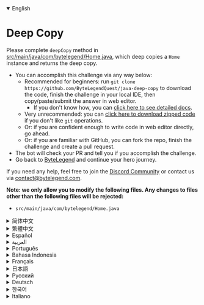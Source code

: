 <details open='true'>
<summary>English</summary>

# Deep Copy

Please complete `deepCopy` method in [src/main/java/com/bytelegend/Home.java](https://github.com/ByteLegendQuest/java-deep-copy/blob/main/src/main/java/com/bytelegend/Home.java), which deep copies a `Home` instance
and returns the deep copy.

- You can accomplish this challenge via any way below:
  - Recommended for beginners: run `git clone https://github.com/ByteLegendQuest/java-deep-copy` to download the code,
    finish the challenge in your local IDE, then copy/paste/submit the answer in web editor.
    - If you don't know how, you can [click here to see detailed docs](https://github.com/ByteLegendQuest/java-deep-copy/blob/main/docs/en/clone-and-import.md).
  - Very unrecommended: you can [click here to download zipped code](https://codeload.github.com/ByteLegendQuest/java-deep-copy/zip/refs/heads/main) if you don't like `git` operations.
  - Or: if you are confident enough to write code in web editor directly, go ahead.
  - Or: if you are familiar with GitHub, you can fork the repo, finish the challenge and create a pull request.
- The bot will check your PR and tell you if you accomplish the challenge.
- Go back to [ByteLegend](https://bytelegend.com) and continue your hero journey.

If you need any help, feel free to join the [Discord Community](https://discord.gg/35RreUUGWt) or contact us via [contact@bytelegend.com](mailto:contact@bytelegend.com).

**Note: we only allow you to modify the following files.
Any changes to files other than the following files will be rejected:**

- `src/main/java/com/bytelegend/Home.java`
</details>
<details>
<summary>简体中文</summary>

# <ruby>深拷贝<rt>Deep Copy</rt></ruby>

请补全[src/main/java/com/bytelegend/Home.java](https://github.com/ByteLegendQuest/java-deep-copy/blob/main/src/main/java/com/bytelegend/Home.java)的`deepCopy`方法，深拷贝一个`Home`对象并返回深拷贝后的对象实例。

- 你可以使用以下任意一种方法完成挑战：
  - 初学者推荐：运行`git clone https://git.bytelegend.com/ByteLegendQuest/java-deep-copy`将代码下载到本地，在本地使用IDE调试完成后复制到网页编辑器里提交。
    - 如果你不知道怎么做，可以点击[这里查看详细文档](https://github.com/ByteLegendQuest/java-deep-copy/blob/main/docs/zh_hans/clone-and-import.md)。
  - 非常不推荐：如果你实在不喜欢`git`命令行操作，你可以[点击这里直接下载打包好的代码](https://ghcodeload.bytelegend.com/ByteLegendQuest/java-deep-copy/zip/refs/heads/main)。
  - 或者：如果你非常自信不需要下载代码到本地调试，可以使用网页编辑器直接提交。
  - 或者：如果你对GitHub非常熟悉，你可以fork仓库、完成挑战后，创建一个Pull Request。
- 机器人将会检查你的答案，告诉你你是否通过了挑战。
- 回到[字节传说](https://bytelegend.com)，然后继续你的英雄旅程。

如果你需要任何帮助，欢迎加入官方玩家QQ群（在[首页](https://bytelegend.com)右下角的`联系 & 关于`菜单里可以找到入群方式）或者[Discord社区](https://discord.gg/35RreUUGWt)，或email至[contact@bytelegend.com](mailto:contact@bytelegend.com)。

**注意：我们只允许您修改以下文件，任何对其他文件的修改都会被拒绝：**

- `src/main/java/com/bytelegend/Home.java`
</details>
<details>
<summary>繁體中文</summary>

<h1>深拷貝</h1><p>請完成<a href="https://github.com/ByteLegendQuest/java-deep-copy/blob/main/src/main/java/com/bytelegend/Home.java" target="_blank">src/main/java/com/bytelegend/Home.java</a>中的<code class="notranslate">deepCopy</code>方法，該方法對<code class="notranslate">Home</code>實例進行深度複製並返回深度複製。</p><ul><li>您可以通過以下任何方式完成此挑戰：<ul><li>建議初學者：運行<code class="notranslate">git clone https://github.com/ByteLegendQuest/java-deep-copy</code>下載代碼，在本地 IDE 中完成挑戰，然後在 Web 編輯器中復制/粘貼/提交答案。<ul><li>如果您不知道如何操作，可以<a href="https://github.com/ByteLegendQuest/java-deep-copy/blob/main/docs/en/clone-and-import.md" target="_blank">單擊此處查看詳細文檔</a>。</li></ul></li><li>非常不推薦：如果你不喜歡<code class="notranslate">git</code>操作，可以<a href="https://codeload.github.com/ByteLegendQuest/java-deep-copy/zip/refs/heads/main" target="_blank">點擊這裡下載壓縮代碼</a>。</li><li>或者：如果您有足夠的信心直接在 Web 編輯器中編寫代碼，請繼續。</li><li>或者：如果您熟悉 GitHub，您可以分叉存儲庫，完成挑戰並創建拉取請求。</li></ul></li><li>機器人會檢查你的 PR 並告訴你是否完成了挑戰。</li><li>回到<a href="https://bytelegend.com" target="_blank">ByteLegend</a>繼續你的英雄之旅。</li></ul><p>如果您需要任何幫助，請隨時加入<a href="https://discord.gg/35RreUUGWt" target="_blank">Discord 社區</a>或通過<a href="mailto:contact@bytelegend.com" target="_blank">contact@bytelegend.com</a>聯繫我們。</p><p><strong>注意：我們只允許您修改以下文件。對以下文件以外的文件的任何更改都將被拒絕：</strong></p><ul><li> <code class="notranslate">src/main/java/com/bytelegend/Home.java</code></li></ul></details>
<details>
<summary>Español</summary>

<h1>Copia profunda</h1><p> Complete el método <code class="notranslate">deepCopy</code> en <a href="https://github.com/ByteLegendQuest/java-deep-copy/blob/main/src/main/java/com/bytelegend/Home.java" target="_blank">src/main/java/com/bytelegend/Home.java</a> , que copia en profundidad una instancia de <code class="notranslate">Home</code> y devuelve la copia en profundidad.</p><ul><li> Puede lograr este desafío de cualquier manera a continuación:<ul><li> Recomendado para principiantes: ejecute <code class="notranslate">git clone https://github.com/ByteLegendQuest/java-deep-copy</code> para descargar el código, finalice el desafío en su IDE local, luego copie/pegue/envíe la respuesta en el editor web.<ul><li> Si no sabe cómo hacerlo, puede <a href="https://github.com/ByteLegendQuest/java-deep-copy/blob/main/docs/en/clone-and-import.md" target="_blank">hacer clic aquí para ver los documentos detallados</a> .</li></ul></li><li> Muy poco recomendado: puede <a href="https://codeload.github.com/ByteLegendQuest/java-deep-copy/zip/refs/heads/main" target="_blank">hacer clic aquí para descargar el código comprimido</a> si no le gustan las operaciones de <code class="notranslate">git</code> .</li><li> O: si tiene la confianza suficiente para escribir código en el editor web directamente, adelante.</li><li> O: si está familiarizado con GitHub, puede bifurcar el repositorio, finalizar el desafío y crear una solicitud de incorporación de cambios.</li></ul></li><li> El bot verificará tu PR y te dirá si logras el desafío.</li><li> Regrese a <a href="https://bytelegend.com" target="_blank">ByteLegend</a> y continúe su viaje de héroe.</li></ul><p> Si necesita ayuda, no dude en unirse a la <a href="https://discord.gg/35RreUUGWt" target="_blank">comunidad de Discord</a> o contáctenos a través de <a href="mailto:contact@bytelegend.com" target="_blank">contact@bytelegend.com</a> .</p><p> <strong>Nota: solo le permitimos modificar los siguientes archivos. Cualquier cambio en los archivos que no sean los siguientes archivos será rechazado:</strong></p><ul><li> <code class="notranslate">src/main/java/com/bytelegend/Home.java</code></li></ul></details>
<details>
<summary>العربية</summary>

<h1 style=";text-align:right;direction:rtl">نسخة عميقة</h1><p style=";text-align:right;direction:rtl"> يُرجى إكمال طريقة <code class="notranslate">deepCopy</code> في <a href="https://github.com/ByteLegendQuest/java-deep-copy/blob/main/src/main/java/com/bytelegend/Home.java" target="_blank">src / main / java / com / bytelegend / Home.java</a> ، والتي تقوم بنسخ نسخة <code class="notranslate">Home</code> عميقة وإرجاع النسخة العميقة.</p><ul style=";text-align:right;direction:rtl"><li style=";text-align:right;direction:rtl"> يمكنك إنجاز هذا التحدي بأي طريقة أدناه:<ul style=";text-align:right;direction:rtl"><li style=";text-align:right;direction:rtl"> موصى به للمبتدئين: قم بتشغيل <code class="notranslate">git clone https://github.com/ByteLegendQuest/java-deep-copy</code> لتنزيل الكود ، وإنهاء التحدي في IDE المحلي الخاص بك ، ثم نسخ / لصق / إرسال الإجابة في محرر الويب.<ul style=";text-align:right;direction:rtl"><li style=";text-align:right;direction:rtl"> إذا كنت لا تعرف كيف يمكنك <a href="https://github.com/ByteLegendQuest/java-deep-copy/blob/main/docs/en/clone-and-import.md" target="_blank">النقر هنا لمشاهدة المستندات التفصيلية</a> .</li></ul></li><li style=";text-align:right;direction:rtl"> غير موصى به على الإطلاق: يمكنك <a href="https://codeload.github.com/ByteLegendQuest/java-deep-copy/zip/refs/heads/main" target="_blank">النقر هنا لتنزيل رمز مضغوط</a> إذا كنت لا تحب عمليات <code class="notranslate">git</code> .</li><li style=";text-align:right;direction:rtl"> أو: إذا كنت واثقًا بدرجة كافية لكتابة التعليمات البرمجية في محرر الويب مباشرةً ، فابدأ.</li><li style=";text-align:right;direction:rtl"> أو: إذا كنت معتادًا على GitHub ، فيمكنك تفرع الريبو وإنهاء التحدي وإنشاء طلب سحب.</li></ul></li><li style=";text-align:right;direction:rtl"> سيتحقق الروبوت من العلاقات العامة الخاصة بك ويخبرك إذا أنجزت التحدي.</li><li style=";text-align:right;direction:rtl"> ارجع إلى <a href="https://bytelegend.com" target="_blank">ByteLegend وتابع</a> رحلة بطلك.</li></ul><p style=";text-align:right;direction:rtl"> إذا كنت بحاجة إلى أي مساعدة ، فلا تتردد في الانضمام إلى <a href="https://discord.gg/35RreUUGWt" target="_blank">مجتمع Discord</a> أو الاتصال بنا عبر <a href="mailto:contact@bytelegend.com" target="_blank">contact@bytelegend.com</a> .</p><p style=";text-align:right;direction:rtl"> <strong>ملاحظة: نسمح لك فقط بتعديل الملفات التالية. سيتم رفض أي تغييرات يتم إجراؤها على الملفات بخلاف الملفات التالية:</strong></p><ul style=";text-align:right;direction:rtl"><li style=";text-align:right;direction:rtl"> <code class="notranslate">src/main/java/com/bytelegend/Home.java</code></li></ul></details>
<details>
<summary>Português</summary>

<h1>Cópia profunda</h1><p> Preencha o método <code class="notranslate">deepCopy</code> em <a href="https://github.com/ByteLegendQuest/java-deep-copy/blob/main/src/main/java/com/bytelegend/Home.java" target="_blank">src/main/java/com/bytelegend/Home.java</a> , que copia profundamente uma instância <code class="notranslate">Home</code> e retorna a cópia profunda.</p><ul><li> Você pode realizar este desafio de qualquer maneira abaixo:<ul><li> Recomendado para iniciantes: execute <code class="notranslate">git clone https://github.com/ByteLegendQuest/java-deep-copy</code> para baixar o código, termine o desafio em seu IDE local e copie/cole/envie a resposta no editor da web.<ul><li> Se você não sabe como, você pode <a href="https://github.com/ByteLegendQuest/java-deep-copy/blob/main/docs/en/clone-and-import.md" target="_blank">clicar aqui para ver documentos detalhados</a> .</li></ul></li><li> Muito não recomendado: você pode <a href="https://codeload.github.com/ByteLegendQuest/java-deep-copy/zip/refs/heads/main" target="_blank">clicar aqui para baixar o código zipado</a> se não gostar das operações do <code class="notranslate">git</code> .</li><li> Ou: se você estiver confiante o suficiente para escrever código diretamente no editor da web, vá em frente.</li><li> Ou: se você estiver familiarizado com o GitHub, você pode bifurcar o repositório, terminar o desafio e criar uma solicitação de pull.</li></ul></li><li> O bot verificará seu PR e informará se você cumprir o desafio.</li><li> Volte para <a href="https://bytelegend.com" target="_blank">ByteLegend</a> e continue sua jornada de herói.</li></ul><p> Se precisar de ajuda, sinta-se à vontade para se juntar à <a href="https://discord.gg/35RreUUGWt" target="_blank">Comunidade Discord</a> ou entre em contato conosco via <a href="mailto:contact@bytelegend.com" target="_blank">contact@bytelegend.com</a> .</p><p> <strong>Nota: só permitimos que você modifique os seguintes arquivos. Quaisquer alterações em arquivos que não sejam os arquivos a seguir serão rejeitadas:</strong></p><ul><li> <code class="notranslate">src/main/java/com/bytelegend/Home.java</code></li></ul></details>
<details>
<summary>Bahasa Indonesia</summary>

<h1>Salinan dalam</h1><p> Harap selesaikan metode <code class="notranslate">deepCopy</code> di <a href="https://github.com/ByteLegendQuest/java-deep-copy/blob/main/src/main/java/com/bytelegend/Home.java" target="_blank">src/main/java/com/bytelegend/Home.java</a> , yang menyalin instance <code class="notranslate">Home</code> secara mendalam dan mengembalikan salinan dalam.</p><ul><li> Anda dapat menyelesaikan tantangan ini melalui cara apa pun di bawah ini:<ul><li> Direkomendasikan untuk pemula: jalankan <code class="notranslate">git clone https://github.com/ByteLegendQuest/java-deep-copy</code> untuk mengunduh kode, selesaikan tantangan di IDE lokal Anda, lalu salin/tempel/kirim jawabannya di editor web.<ul><li> Jika Anda tidak tahu caranya, Anda dapat <a href="https://github.com/ByteLegendQuest/java-deep-copy/blob/main/docs/en/clone-and-import.md" target="_blank">mengklik di sini untuk melihat dokumen terperinci</a> .</li></ul></li><li> Sangat tidak direkomendasikan: Anda dapat <a href="https://codeload.github.com/ByteLegendQuest/java-deep-copy/zip/refs/heads/main" target="_blank">mengklik di sini untuk mengunduh kode zip</a> jika Anda tidak menyukai operasi <code class="notranslate">git</code> .</li><li> Atau: jika Anda cukup percaya diri untuk menulis kode di editor web secara langsung, silakan.</li><li> Atau: jika Anda terbiasa dengan GitHub, Anda dapat melakukan fork repo, menyelesaikan tantangan, dan membuat permintaan tarik.</li></ul></li><li> Bot akan memeriksa PR Anda dan memberi tahu Anda jika Anda menyelesaikan tantangan.</li><li> Kembali ke <a href="https://bytelegend.com" target="_blank">ByteLegend</a> dan lanjutkan perjalanan pahlawan Anda.</li></ul><p> Jika Anda memerlukan bantuan, jangan ragu untuk bergabung dengan <a href="https://discord.gg/35RreUUGWt" target="_blank">Komunitas Discord</a> atau hubungi kami melalui <a href="mailto:contact@bytelegend.com" target="_blank">contact@bytelegend.com</a> .</p><p> <strong>Catatan: kami hanya mengizinkan Anda untuk mengubah file berikut. Setiap perubahan pada file selain file berikut akan ditolak:</strong></p><ul><li> <code class="notranslate">src/main/java/com/bytelegend/Home.java</code></li></ul></details>
<details>
<summary>Français</summary>

<h1>Copie en profondeur</h1><p> Veuillez compléter la méthode <code class="notranslate">deepCopy</code> dans <a href="https://github.com/ByteLegendQuest/java-deep-copy/blob/main/src/main/java/com/bytelegend/Home.java" target="_blank">src/main/java/com/bytelegend/Home.java</a> , qui copie en profondeur une instance <code class="notranslate">Home</code> et renvoie la copie en profondeur.</p><ul><li> Vous pouvez accomplir ce défi de n&#39;importe quelle manière ci-dessous:<ul><li> Recommandé pour les débutants : lancez <code class="notranslate">git clone https://github.com/ByteLegendQuest/java-deep-copy</code> pour télécharger le code, terminez le défi dans votre IDE local, puis copiez/collez/soumettez la réponse dans l&#39;éditeur Web.<ul><li> Si vous ne savez pas comment faire, vous pouvez <a href="https://github.com/ByteLegendQuest/java-deep-copy/blob/main/docs/en/clone-and-import.md" target="_blank">cliquer ici pour voir la documentation détaillée</a> .</li></ul></li><li> Très déconseillé : vous pouvez <a href="https://codeload.github.com/ByteLegendQuest/java-deep-copy/zip/refs/heads/main" target="_blank">cliquer ici pour télécharger le code compressé</a> si vous n&#39;aimez pas les opérations <code class="notranslate">git</code> .</li><li> Ou : si vous êtes suffisamment confiant pour écrire du code directement dans l&#39;éditeur Web, continuez.</li><li> Ou : si vous êtes familier avec GitHub, vous pouvez bifurquer le dépôt, terminer le défi et créer une demande d&#39;extraction.</li></ul></li><li> Le bot vérifiera votre PR et vous dira si vous accomplissez le défi.</li><li> Retournez à <a href="https://bytelegend.com" target="_blank">ByteLegend</a> et continuez votre voyage de héros.</li></ul><p> Si vous avez besoin d&#39;aide, n&#39;hésitez pas à rejoindre la <a href="https://discord.gg/35RreUUGWt" target="_blank">communauté Discord</a> ou à nous contacter via <a href="mailto:contact@bytelegend.com" target="_blank">contact@bytelegend.com</a> .</p><p> <strong>Remarque : nous vous autorisons uniquement à modifier les fichiers suivants. Toute modification de fichiers autres que les fichiers suivants sera rejetée :</strong></p><ul><li> <code class="notranslate">src/main/java/com/bytelegend/Home.java</code></li></ul></details>
<details>
<summary>日本語</summary>

<h1>ディープコピー</h1><p><a href="https://github.com/ByteLegendQuest/java-deep-copy/blob/main/src/main/java/com/bytelegend/Home.java" target="_blank">src / main / java / com / bytelegend / Home.java</a>の<code class="notranslate">deepCopy</code>メソッドを完了してください。これにより、 <code class="notranslate">Home</code>インスタンスがディープコピーされ、ディープコピーが返されます。</p><ul><li>この課題は、以下のいずれかの方法で達成できます。<ul><li>初心者に推奨： <code class="notranslate">git clone https://github.com/ByteLegendQuest/java-deep-copy</code>を実行してコードをダウンロードし、ローカルIDEでチャレンジを終了してから、Webエディターで回答をコピー/貼り付け/送信します。<ul><li>方法がわからない場合は、 <a href="https://github.com/ByteLegendQuest/java-deep-copy/blob/main/docs/en/clone-and-import.md" target="_blank">ここをクリックして詳細なドキュメントを参照してください</a>。</li></ul></li><li>非常に推奨されていません<code class="notranslate">git</code>操作が気に入らない場合は、 <a href="https://codeload.github.com/ByteLegendQuest/java-deep-copy/zip/refs/heads/main" target="_blank">ここをクリックしてzipコードをダウンロード</a>できます。</li><li>または：Webエディターで直接コードを記述できる自信がある場合は、先に進んでください。</li><li>または：GitHubに精通している場合は、リポジトリをフォークしてチャレンジを終了し、プルリクエストを作成できます。</li></ul></li><li>ボットはPRをチェックし、チャレンジを達成したかどうかを通知します。</li><li> <a href="https://bytelegend.com" target="_blank">ByteLegend</a>に戻り、ヒーローの旅を続けてください。</li></ul><p>ヘルプが必要な場合は、 <a href="https://discord.gg/35RreUUGWt" target="_blank">Discordコミュニティ</a>に参加するか、contact <a href="mailto:contact@bytelegend.com" target="_blank">@ bytelegend.com</a>からお問い合わせください。</p><p><strong>注：変更できるのは次のファイルのみです。次のファイル以外のファイルへの変更は拒否されます。</strong></p><ul><li> <code class="notranslate">src/main/java/com/bytelegend/Home.java</code></li></ul></details>
<details>
<summary>Русский</summary>

<h1>Глубокое копирование</h1><p> Пожалуйста, заполните метод <code class="notranslate">deepCopy</code> в <a href="https://github.com/ByteLegendQuest/java-deep-copy/blob/main/src/main/java/com/bytelegend/Home.java" target="_blank">src/main/java/com/bytelegend/Home.java</a> , который глубоко копирует экземпляр <code class="notranslate">Home</code> и возвращает глубокую копию.</p><ul><li> Вы можете выполнить эту задачу любым способом, указанным ниже:<ul><li> Рекомендуется для начинающих: запустите <code class="notranslate">git clone https://github.com/ByteLegendQuest/java-deep-copy</code> , чтобы загрузить код, выполните задание в локальной среде IDE, затем скопируйте/вставьте/отправьте ответ в веб-редакторе.<ul><li> Если вы не знаете, как это сделать, вы можете <a href="https://github.com/ByteLegendQuest/java-deep-copy/blob/main/docs/en/clone-and-import.md" target="_blank">щелкнуть здесь, чтобы просмотреть подробную документацию</a> .</li></ul></li><li> Крайне не рекомендуется: вы можете <a href="https://codeload.github.com/ByteLegendQuest/java-deep-copy/zip/refs/heads/main" target="_blank">щелкнуть здесь, чтобы загрузить заархивированный код</a> , если вам не нравятся операции <code class="notranslate">git</code> .</li><li> Или: если вы достаточно уверены, чтобы писать код напрямую в веб-редакторе, вперед.</li><li> Или: если вы знакомы с GitHub, вы можете разветвить репозиторий, выполнить задание и создать запрос на включение.</li></ul></li><li> Бот проверит ваш PR и сообщит, выполнили ли вы задание.</li><li> Вернитесь в <a href="https://bytelegend.com" target="_blank">ByteLegend</a> и продолжайте свое героическое путешествие.</li></ul><p> Если вам нужна помощь, присоединяйтесь к <a href="https://discord.gg/35RreUUGWt" target="_blank">сообществу Discord</a> или свяжитесь с нами по <a href="mailto:contact@bytelegend.com" target="_blank">адресу contact@bytelegend.com</a> .</p><p> <strong>Примечание: мы разрешаем вам изменять только следующие файлы. Любые изменения в файлах, кроме следующих файлов, будут отклонены:</strong></p><ul><li> <code class="notranslate">src/main/java/com/bytelegend/Home.java</code></li></ul></details>
<details>
<summary>Deutsch</summary>

<h1>Tiefe Kopie</h1><p> Bitte vervollständigen Sie die Methode <code class="notranslate">deepCopy</code> in <a href="https://github.com/ByteLegendQuest/java-deep-copy/blob/main/src/main/java/com/bytelegend/Home.java" target="_blank">src/main/java/com/bytelegend/Home.java</a> , die eine <code class="notranslate">Home</code> -Instanz tief kopiert und die tiefe Kopie zurückgibt.</p><ul><li> Sie können diese Herausforderung auf eine der folgenden Arten meistern:<ul><li> Empfohlen für Anfänger: Führen Sie <code class="notranslate">git clone https://github.com/ByteLegendQuest/java-deep-copy</code> aus, um den Code herunterzuladen, beenden Sie die Herausforderung in Ihrer lokalen IDE und kopieren/fügen Sie dann die Antwort im Web-Editor ein/übermitteln Sie sie.<ul><li> Wenn Sie nicht wissen, wie, können <a href="https://github.com/ByteLegendQuest/java-deep-copy/blob/main/docs/en/clone-and-import.md" target="_blank">Sie hier klicken, um detaillierte Dokumente anzuzeigen</a> .</li></ul></li><li> Sehr nicht zu empfehlen: Sie können <a href="https://codeload.github.com/ByteLegendQuest/java-deep-copy/zip/refs/heads/main" target="_blank">hier klicken, um den gezippten Code herunterzuladen,</a> wenn Sie <code class="notranslate">git</code> -Operationen nicht mögen.</li><li> Oder: Wenn Sie sicher genug sind, Code direkt im Web-Editor zu schreiben, fahren Sie fort.</li><li> Oder: Wenn Sie sich mit GitHub auskennen, können Sie das Repo forken, die Challenge beenden und einen Pull-Request erstellen.</li></ul></li><li> Der Bot überprüft Ihre PR und teilt Ihnen mit, ob Sie die Herausforderung meistern.</li><li> Gehen Sie zurück zu <a href="https://bytelegend.com" target="_blank">ByteLegend</a> und setzen Sie Ihre Heldenreise fort.</li></ul><p> Wenn Sie Hilfe benötigen, können Sie sich gerne der <a href="https://discord.gg/35RreUUGWt" target="_blank">Discord Community</a> anschließen oder uns über <a href="mailto:contact@bytelegend.com" target="_blank">contact@bytelegend.com kontaktieren</a> .</p><p> <strong>Hinweis: Wir erlauben Ihnen nur, die folgenden Dateien zu ändern. Alle Änderungen an anderen Dateien als den folgenden Dateien werden abgelehnt:</strong></p><ul><li> <code class="notranslate">src/main/java/com/bytelegend/Home.java</code></li></ul></details>
<details>
<summary>한국어</summary>

<h1>딥 카피</h1><p> <a href="https://github.com/ByteLegendQuest/java-deep-copy/blob/main/src/main/java/com/bytelegend/Home.java" target="_blank">src/main/java/com/bytelegend/Home.java</a> 에서 <code class="notranslate">deepCopy</code> 메소드를 완료하세요. 이 메소드는 <code class="notranslate">Home</code> 인스턴스를 딥 복사하고 딥 카피를 반환합니다.</p><ul><li> 아래 방법을 통해 이 챌린지를 완료할 수 있습니다.<ul><li> 초보자를 위한 권장 사항: <code class="notranslate">git clone https://github.com/ByteLegendQuest/java-deep-copy</code> 를 실행하여 코드를 다운로드하고 로컬 IDE에서 챌린지를 완료한 다음 웹 편집기에서 답변을 복사/붙여넣기/제출합니다.<ul><li> 방법을 모르는 경우 <a href="https://github.com/ByteLegendQuest/java-deep-copy/blob/main/docs/en/clone-and-import.md" target="_blank">여기를 클릭하여 자세한 문서를 볼</a> 수 있습니다.</li></ul></li><li> 매우 권장하지 않음: <code class="notranslate">git</code> 작업이 마음에 들지 않으면 <a href="https://codeload.github.com/ByteLegendQuest/java-deep-copy/zip/refs/heads/main" target="_blank">여기를 클릭하여 압축 코드를 다운로드</a> 할 수 있습니다.</li><li> 또는 웹 편집기에서 직접 코드를 작성할 만큼 자신이 있다면 계속 진행하십시오.</li><li> 또는 GitHub에 익숙하다면 리포지토리를 분기하고 챌린지를 완료하고 풀 요청을 생성할 수 있습니다.</li></ul></li><li> 봇은 PR을 확인하고 도전 과제를 달성했는지 알려줍니다.</li><li> <a href="https://bytelegend.com" target="_blank">ByteLegend</a> 로 돌아가 영웅 여정을 계속하세요.</li></ul><p> 도움이 필요하면 언제든지 <a href="https://discord.gg/35RreUUGWt" target="_blank">Discord 커뮤니티</a> 에 가입하거나 <a href="mailto:contact@bytelegend.com" target="_blank">contact@bytelegend.com</a> 을 통해 문의하세요.</p><p> <strong>참고: 다음 파일만 수정할 수 있습니다. 다음 파일 이외의 파일에 대한 변경 사항은 거부됩니다.</strong></p><ul><li> <code class="notranslate">src/main/java/com/bytelegend/Home.java</code></li></ul></details>
<details>
<summary>Italiano</summary>

<h1>Copia profonda</h1><p> Completa il metodo <code class="notranslate">deepCopy</code> in <a href="https://github.com/ByteLegendQuest/java-deep-copy/blob/main/src/main/java/com/bytelegend/Home.java" target="_blank">src/main/java/com/bytelegend/Home.java</a> , che copia in profondità un&#39;istanza <code class="notranslate">Home</code> e restituisce la copia profonda.</p><ul><li> Puoi portare a termine questa sfida in qualsiasi modo di seguito:<ul><li> Consigliato per i principianti: esegui <code class="notranslate">git clone https://github.com/ByteLegendQuest/java-deep-copy</code> per scaricare il codice, completa la sfida nel tuo IDE locale, quindi copia/incolla/invia la risposta nell&#39;editor web.<ul><li> Se non sai come fare, puoi fare <a href="https://github.com/ByteLegendQuest/java-deep-copy/blob/main/docs/en/clone-and-import.md" target="_blank">clic qui per visualizzare i documenti dettagliati</a> .</li></ul></li><li> Molto sconsigliato: puoi fare <a href="https://codeload.github.com/ByteLegendQuest/java-deep-copy/zip/refs/heads/main" target="_blank">clic qui per scaricare il codice zippato</a> se non ti piacciono le operazioni <code class="notranslate">git</code> .</li><li> Oppure: se sei abbastanza sicuro da scrivere il codice direttamente nell&#39;editor web, vai avanti.</li><li> Oppure: se hai familiarità con GitHub, puoi eseguire il fork del repository, completare la sfida e creare una richiesta pull.</li></ul></li><li> Il bot controllerà il tuo PR e ti dirà se hai superato la sfida.</li><li> Torna a <a href="https://bytelegend.com" target="_blank">ByteLegend</a> e continua il tuo viaggio da eroe.</li></ul><p> Se hai bisogno di aiuto, non esitare a unirti alla <a href="https://discord.gg/35RreUUGWt" target="_blank">community di Discord</a> o contattaci tramite <a href="mailto:contact@bytelegend.com" target="_blank">contact@bytelegend.com</a> .</p><p> <strong>Nota: ti permettiamo solo di modificare i seguenti file. Eventuali modifiche ai file diversi dai seguenti file verranno rifiutate:</strong></p><ul><li> <code class="notranslate">src/main/java/com/bytelegend/Home.java</code></li></ul></details>